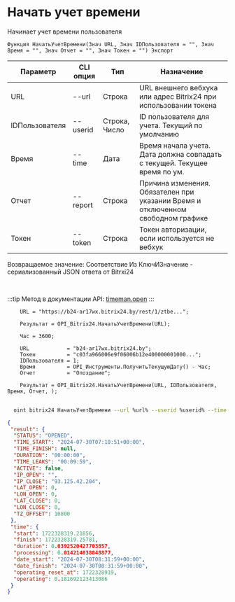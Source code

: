 ﻿---
sidebar_position: 6
---

# Начать учет времени
 Начинает учет времени пользователя



`Функция НачатьУчетВремени(Знач URL, Знач IDПользователя = "", Знач Время = "", Знач Отчет = "", Знач Токен = "") Экспорт`

  | Параметр | CLI опция | Тип | Назначение |
  |-|-|-|-|
  | URL | --url | Строка | URL внешнего вебхука или адрес Bitrix24 при использовании токена |
  | IDПользователя | --userid | Строка, Число | ID пользователя для учета. Текущий по умолчанию |
  | Время | --time | Дата | Время начала учета. Дата должна совпадать с текущей. Текущее время по ум. |
  | Отчет | --report | Строка | Причина изменения. Обязателен при указании Время и отключенном свободном графике |
  | Токен | --token | Строка | Токен авторизации, если используется не вебхук |

  
  Возвращаемое значение:   Соответствие Из КлючИЗначение - сериализованный JSON ответа от Bitrxi24

<br/>

:::tip
Метод в документации API: [timeman.open](https://dev.1c-bitrix.ru/rest_help/timeman/base/timeman_open.php)
:::
<br/>


```bsl title="Пример кода"
    URL = "https://b24-ar17wx.bitrix24.by/rest/1/ztbe...";

    Результат = OPI_Bitrix24.НачатьУчетВремени(URL);

    Час = 3600;

    URL            = "b24-ar17wx.bitrix24.by";
    Токен          = "c03fa966006e9f06006b12e400000001000...";
    IDПользователя = 1;
    Время          = OPI_Инструменты.ПолучитьТекущуюДату() - Час;
    Отчет          = "Опоздание";

    Результат = OPI_Bitrix24.НачатьУчетВремени(URL, IDПользователя, Время, Отчет, );
```



```sh title="Пример команды CLI"
    
  oint bitrix24 НачатьУчетВремени --url %url% --userid %userid% --time %time% --report %report% --token %token%

```

```json title="Результат"
{
 "result": {
  "STATUS": "OPENED",
  "TIME_START": "2024-07-30T07:10:51+00:00",
  "TIME_FINISH": null,
  "DURATION": "00:00:00",
  "TIME_LEAKS": "00:09:59",
  "ACTIVE": false,
  "IP_OPEN": "",
  "IP_CLOSE": "93.125.42.204",
  "LAT_OPEN": 0,
  "LON_OPEN": 0,
  "LAT_CLOSE": 0,
  "LON_CLOSE": 0,
  "TZ_OFFSET": 10800
 },
 "time": {
  "start": 1722328319.21856,
  "finish": 1722328319.25781,
  "duration": 0.0392520427703857,
  "processing": 0.014214038848877,
  "date_start": "2024-07-30T08:31:59+00:00",
  "date_finish": "2024-07-30T08:31:59+00:00",
  "operating_reset_at": 1722328919,
  "operating": 0.181692123413086
 }
}
```
